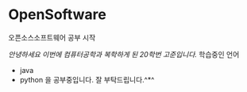# OpenSoftware
오픈소스소프트웨어 공부 시작


*안녕하세요 이번에 컴퓨터공학과 복학하게 된 20학번 고준입니다.*
학습중인 언어
- java 
- python
을 공부중입니다.
잘 부탁드립니다.^*^
